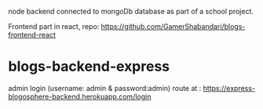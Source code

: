 node backend connected to mongoDb database as part of a school project. 

Frontend part in react, repo: https://github.com/GamerShabandari/blogs-frontend-react
# blogs-backend-express

admin login (username: admin & password:admin) route at : https://express-blogosphere-backend.herokuapp.com/login